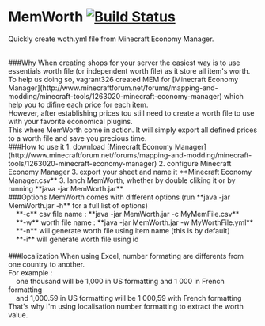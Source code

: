 # MemWorth [![Build Status](https://drone.io/github.com/hexosse/MemWorth/status.png)](https://drone.io/github.com/hexosse/MemWorth/latest)
Quickly create woth.yml file from Minecraft Economy Manager.

<br>
###Why
When creating shops for your server the easiest way is to use essentials worth file (or independent worth file) as it store all item's worth.<br>
To help us doing so, vagrant326 created MEM for [Minecraft Economy Manager](http://www.minecraftforum.net/forums/mapping-and-modding/minecraft-tools/1263020-minecraft-economy-manager) which help you to difine each price for each item.<br>
However, after establishing prices tou still need to create a worth file to use with your favorite economical plugins.<br>
This where MemWorth come in action. It will simply export all defined prices to a worth file and save you precious time.

<br>
###How to use it
1. download [Minecraft Economy Manager](http://www.minecraftforum.net/forums/mapping-and-modding/minecraft-tools/1263020-minecraft-economy-manager)
2. configure Minecraft Economy Manager
3. export your sheet and name it **Minecraft Economy Manager.csv**
3. lanch MemWorth, whether by double cliking it or by running **java -jar MemWorth.jar**

<br>
###Options
MemWorth comes with different options (run **java -jar MemWorth.jar -h** for a full list of options)<br>
&nbsp;&nbsp;&nbsp;&nbsp;**-c** csv file name : **java -jar MemWorth.jar -c MyMemFile.csv**<br>
&nbsp;&nbsp;&nbsp;&nbsp;**-w** worth file name : **java -jar MemWorth.jar -w MyWorthFile.yml**<br>
&nbsp;&nbsp;&nbsp;&nbsp;**-n** will generate worth file using item name (this is by default)<br>
&nbsp;&nbsp;&nbsp;&nbsp;**-i** will generate worth file using id<br>

<br>
###localization
When using Excel, number formating are differents from one country to another.<br>
For example :<br>
&nbsp;&nbsp;&nbsp;&nbsp;one thousand will be 1,000 in US formatting and 1 000 in French formatting<br>
&nbsp;&nbsp;&nbsp;&nbsp;and 1,000.59 in US formatting will be 1 000,59 with French formatting<br>
That's why I'm using localisation number formatting to extract the worth value.<br>

